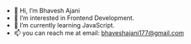 - 👋 Hi, I’m Bhavesh Ajani
- 👀 I’m interested in Frontend Development.
- 🌱 I’m currently learning JavaScript.
- 📫 you can reach me at email: bhaveshajani177@gmail.com

<!---
Bhaveshajani177/Bhaveshajani177 is a ✨ special ✨ repository because its `README.md` (this file) appears on your GitHub profile.
You can click the Preview link to take a look at your changes.
--->
